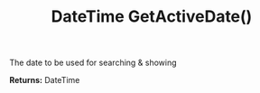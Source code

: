 ﻿---
uid: crmscript_ref_NSAppointmentEntity_GetActiveDate
title: DateTime GetActiveDate()
intellisense: NSAppointmentEntity.GetActiveDate
keywords: NSAppointmentEntity, GetActiveDate
so.topic: reference
---

The date to be used for searching & showing

**Returns:** DateTime


